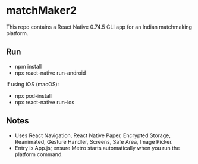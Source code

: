 # matchMaker2

This repo contains a React Native 0.74.5 CLI app for an Indian matchmaking platform.

## Run
- npm install
- npx react-native run-android

If using iOS (macOS):
- npx pod-install
- npx react-native run-ios

## Notes
- Uses React Navigation, React Native Paper, Encrypted Storage, Reanimated, Gesture Handler, Screens, Safe Area, Image Picker.
- Entry is App.js; ensure Metro starts automatically when you run the platform command.
